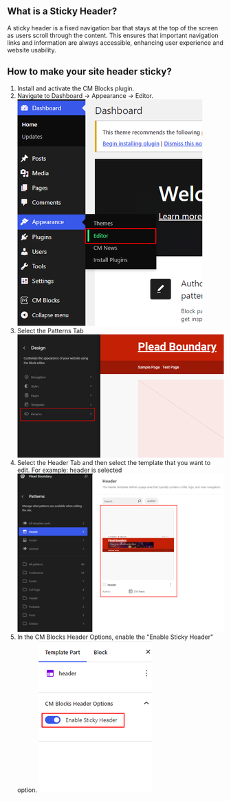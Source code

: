 ## What is a Sticky Header?

A sticky header is a fixed navigation bar that stays at the top of the screen as users scroll through the content. This
ensures that important navigation links and information are always accessible, enhancing user experience and website
usability.

## How to make your site header sticky?

1. Install and activate the CM Blocks plugin.
2. Navigate to Dashboard → Appearance → Editor.
   ![Access Editor](assets/img/access-editor.png)
3. Select the Patterns Tab ![Select Patterns Tab](assets/img/select-patterns-tab.png)
4. Select the Header Tab and then select the template that you want to edit. For example: header is selected
   ![Select Header Template](assets/img/select-header-template.png)
6. In the CM Blocks Header Options, enable the "Enable Sticky Header" option.
   ![Enable Sticky Header](assets/img/enable-sticky-header.png)


